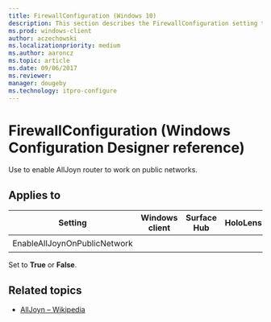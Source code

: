 ```yaml
---
title: FirewallConfiguration (Windows 10)
description: This section describes the FirewallConfiguration setting that you can configure in provisioning packages for Windows 10 using Windows Configuration Designer.
ms.prod: windows-client
author: aczechowski
ms.localizationpriority: medium
ms.author: aaroncz
ms.topic: article
ms.date: 09/06/2017
ms.reviewer: 
manager: dougeby
ms.technology: itpro-configure
---
```


# FirewallConfiguration (Windows Configuration Designer reference)

Use to enable AllJoyn router to work on public networks.

## Applies to

| Setting   | Windows client | Surface Hub | HoloLens | IoT Core |
| --- | :---: | :---: | :---: | :---: |
| EnableAllJoynOnPublicNetwork |   |  |  | ✔️ |

Set to **True** or **False**.

## Related topics

- [AllJoyn – Wikipedia](https://wikipedia.org/wiki/AllJoyn)
